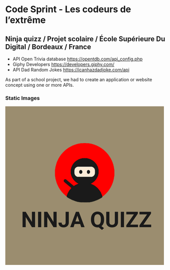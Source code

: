 # Code Sprint - Les codeurs de l’extrême
## Ninja quizz / Projet scolaire / École Supérieure Du Digital / Bordeaux / France

* API Open Trivia database https://opentdb.com/api_config.php
* Giphy Developers https://developers.giphy.com/ 
* API Dad Random Jokes https://icanhazdadjoke.com/api

As part of a school project, we had to create an application or website concept using one or more APIs. 

### Static Images
<img src="img/logo-ninjaquizz.png" alt="logo-ninjaquizz.png">

